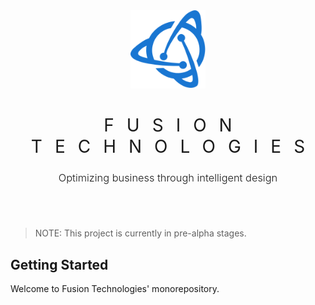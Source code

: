 <div align='center'
style='margin-bottom: 70px'>
  <img src='./web/main/static/images/fusion-logo.svg' height='125px'/>
  <h1 style='font-weight: 400; letter-spacing: 20px; margin-right: -20px'>FUSION TECHNOLOGIES</h1>
  <h3 style='font-weight: 300;'>Optimizing business through intelligent design</h3>
</div>

> NOTE: This project is currently in pre-alpha stages.


## Getting Started

Welcome to Fusion Technologies' monorepository.


